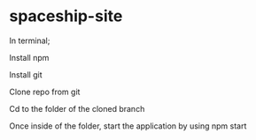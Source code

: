 # spaceship-site


In terminal;

Install npm

Install git 

Clone repo from git

Cd to the folder of the cloned branch

Once inside of the folder, start the application by using npm start

